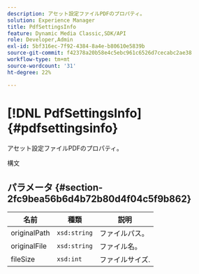 ```yaml
---
description: アセット設定ファイルPDFのプロパティ。
solution: Experience Manager
title: PdfSettingsInfo
feature: Dynamic Media Classic,SDK/API
role: Developer,Admin
exl-id: 5bf316ec-7f92-4384-8a4e-b80610e5839b
source-git-commit: f42378a20b58e4c5ebc961c6526d7cecabc2ae38
workflow-type: tm+mt
source-wordcount: '31'
ht-degree: 22%

---
```


# [!DNL PdfSettingsInfo]{#pdfsettingsinfo}

アセット設定ファイルPDFのプロパティ。

構文

## パラメータ {#section-2fc9bea56b6d4b72b80d4f04c5f9b862}

| 名前 | 種類 | 説明 |
|---|---|---|
| originalPath | `xsd:string` | ファイルパス。 |
| originalFile | `xsd:string` | ファイル名。 |
| fileSize | `xsd:int` | ファイルサイズ. |
